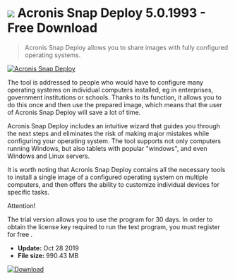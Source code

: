 # ![](https://cdn.softexe.net/static/icon/c/acronis-snap-deploy-8405.png) Acronis Snap Deploy 5.0.1993 - Free Download

> Acronis Snap Deploy allows you to share images with fully configured operating systems.

[![Acronis Snap Deploy](https://gallery.dpcdn.pl/imgc/Tools/68495/g_-_420x350_1.5_-_x20160605233903_0.png)](https://softexe.net/win/system/virtualization/acronis-snap-deploy:hdRe.html)

The tool is addressed to people who would have to configure many operating systems on individual computers installed, eg in enterprises, government institutions or schools. Thanks to its function, it allows you to do this once and then use the prepared image, which means that the user of Acronis Snap Deploy will save a lot of time.
 
 Acronis Snap Deploy includes an intuitive wizard that guides you through the next steps and eliminates the risk of making major mistakes while configuring your operating system. The tool supports not only computers running Windows, but also tablets with popular "windows", and even Windows and Linux servers.
 
 It is worth noting that Acronis Snap Deploy contains all the necessary tools to install a single image of a configured operating system on multiple computers, and then offers the ability to customize individual devices for specific tasks.
 
 Attention!
 
 The trial version allows you to use the program for 30 days.
 In order to obtain the license key required to run the test program, you must register for free .


- **Update:** Oct 28 2019
- **File size:** 990.43 MB

[![Download](https://cdn.softexe.net/static/img/download.png)](https://softexe.net/win/system/virtualization/acronis-snap-deploy:hdRe.html)

